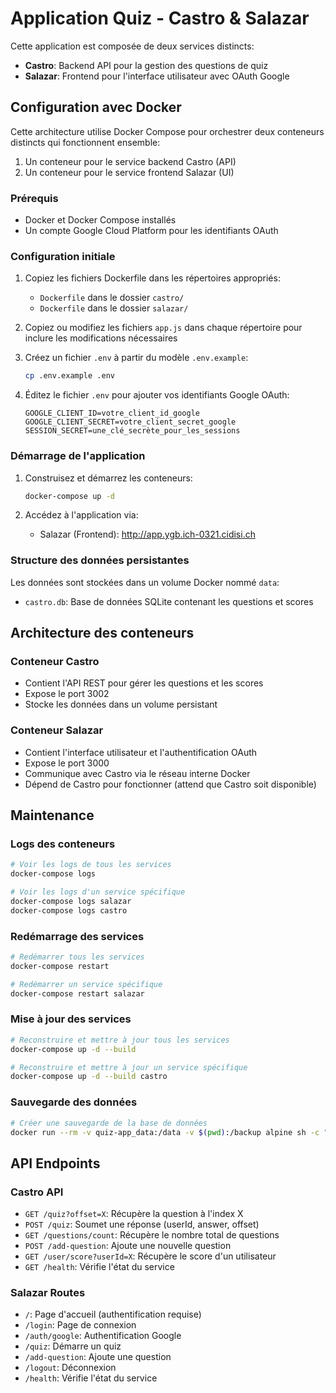 # Application Quiz - Castro & Salazar

Cette application est composée de deux services distincts:

- **Castro**: Backend API pour la gestion des questions de quiz
- **Salazar**: Frontend pour l'interface utilisateur avec OAuth Google

## Configuration avec Docker

Cette architecture utilise Docker Compose pour orchestrer deux conteneurs distincts qui fonctionnent ensemble:

1. Un conteneur pour le service backend Castro (API)
2. Un conteneur pour le service frontend Salazar (UI)

### Prérequis

- Docker et Docker Compose installés
- Un compte Google Cloud Platform pour les identifiants OAuth

### Configuration initiale

1. Copiez les fichiers Dockerfile dans les répertoires appropriés:

   - `Dockerfile` dans le dossier `castro/`
   - `Dockerfile` dans le dossier `salazar/`

2. Copiez ou modifiez les fichiers `app.js` dans chaque répertoire pour inclure les modifications nécessaires

3. Créez un fichier `.env` à partir du modèle `.env.example`:

   ```bash
   cp .env.example .env
   ```

4. Éditez le fichier `.env` pour ajouter vos identifiants Google OAuth:
   ```
   GOOGLE_CLIENT_ID=votre_client_id_google
   GOOGLE_CLIENT_SECRET=votre_client_secret_google
   SESSION_SECRET=une_clé_secrète_pour_les_sessions
   ```

### Démarrage de l'application

1. Construisez et démarrez les conteneurs:

   ```bash
   docker-compose up -d
   ```

2. Accédez à l'application via:
   - Salazar (Frontend): http://app.ygb.ich-0321.cidisi.ch

### Structure des données persistantes

Les données sont stockées dans un volume Docker nommé `data`:

- `castro.db`: Base de données SQLite contenant les questions et scores

## Architecture des conteneurs

### Conteneur Castro

- Contient l'API REST pour gérer les questions et les scores
- Expose le port 3002
- Stocke les données dans un volume persistant

### Conteneur Salazar

- Contient l'interface utilisateur et l'authentification OAuth
- Expose le port 3000
- Communique avec Castro via le réseau interne Docker
- Dépend de Castro pour fonctionner (attend que Castro soit disponible)

## Maintenance

### Logs des conteneurs

```bash
# Voir les logs de tous les services
docker-compose logs

# Voir les logs d'un service spécifique
docker-compose logs salazar
docker-compose logs castro
```

### Redémarrage des services

```bash
# Redémarrer tous les services
docker-compose restart

# Redémarrer un service spécifique
docker-compose restart salazar
```

### Mise à jour des services

```bash
# Reconstruire et mettre à jour tous les services
docker-compose up -d --build

# Reconstruire et mettre à jour un service spécifique
docker-compose up -d --build castro
```

### Sauvegarde des données

```bash
# Créer une sauvegarde de la base de données
docker run --rm -v quiz-app_data:/data -v $(pwd):/backup alpine sh -c "cp /data/castro.db /backup/castro-backup.db"
```

## API Endpoints

### Castro API

- `GET /quiz?offset=X`: Récupère la question à l'index X
- `POST /quiz`: Soumet une réponse (userId, answer, offset)
- `GET /questions/count`: Récupère le nombre total de questions
- `POST /add-question`: Ajoute une nouvelle question
- `GET /user/score?userId=X`: Récupère le score d'un utilisateur
- `GET /health`: Vérifie l'état du service

### Salazar Routes

- `/`: Page d'accueil (authentification requise)
- `/login`: Page de connexion
- `/auth/google`: Authentification Google
- `/quiz`: Démarre un quiz
- `/add-question`: Ajoute une question
- `/logout`: Déconnexion
- `/health`: Vérifie l'état du service
